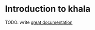 # Introduction to khala

TODO: write [great documentation](http://jacobian.org/writing/what-to-write/)
